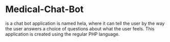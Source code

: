 # Medical-Chat-Bot

is a chat bot application is named hela, where it can tell the user by the way the user answers a choice of questions about what the user feels. This application is created using the regular PHP language.
